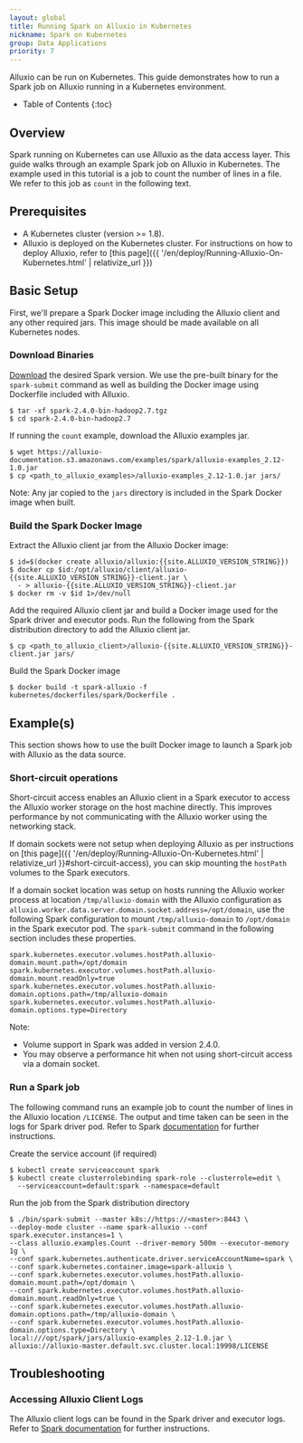 ```yaml
---
layout: global
title: Running Spark on Alluxio in Kubernetes
nickname: Spark on Kubernetes
group: Data Applications
priority: 7
---
```


Alluxio can be run on Kubernetes. This guide demonstrates how to run a Spark job on Alluxio
running in a Kubernetes environment.

* Table of Contents
{:toc}

## Overview

Spark running on Kubernetes can use Alluxio as the data access layer.
This guide walks through an example Spark job on Alluxio in Kubernetes.
The example used in this tutorial is a job to count the number of lines in a file.
We refer to this job as `count` in the following text.

## Prerequisites

- A Kubernetes cluster (version >= 1.8).
- Alluxio is deployed on the Kubernetes cluster. For instructions on how to deploy Alluxio, refer to
[this page]({{ '/en/deploy/Running-Alluxio-On-Kubernetes.html' | relativize_url }})

## Basic Setup

First, we'll prepare a Spark Docker image including the Alluxio client and any other required jars.
This image should be made available on all Kubernetes nodes.

### Download Binaries

[Download](https://spark.apache.org/downloads.html) the desired Spark version.
We use the pre-built binary for the `spark-submit` command as well as building the Docker image
using Dockerfile included with Alluxio.

```console
$ tar -xf spark-2.4.0-bin-hadoop2.7.tgz
$ cd spark-2.4.0-bin-hadoop2.7
```

If running the `count` example, download the Alluxio examples jar.

```console
$ wget https://alluxio-documentation.s3.amazonaws.com/examples/spark/alluxio-examples_2.12-1.0.jar
$ cp <path_to_alluxio_examples>/alluxio-examples_2.12-1.0.jar jars/
```

Note: Any jar copied to the `jars` directory is included in the Spark Docker image when built.

### Build the Spark Docker Image

Extract the Alluxio client jar from the Alluxio Docker image:

```console
$ id=$(docker create alluxio/alluxio:{{site.ALLUXIO_VERSION_STRING}})
$ docker cp $id:/opt/alluxio/client/alluxio-{{site.ALLUXIO_VERSION_STRING}}-client.jar \
  - > alluxio-{{site.ALLUXIO_VERSION_STRING}}-client.jar
$ docker rm -v $id 1>/dev/null
```

Add the required Alluxio client jar and build a Docker image used for the Spark driver and executor
pods. Run the following from the Spark distribution directory to add the Alluxio client jar.

```console
$ cp <path_to_alluxio_client>/alluxio-{{site.ALLUXIO_VERSION_STRING}}-client.jar jars/
```

Build the Spark Docker image

```console
$ docker build -t spark-alluxio -f kubernetes/dockerfiles/spark/Dockerfile .
```

## Example(s)

This section shows how to use the built Docker image to launch a Spark job with Alluxio as the
data source.

### Short-circuit operations

Short-circuit access enables an Alluxio client in a Spark executor to access the Alluxio
worker storage on the host machine directly.
This improves performance by not communicating with the Alluxio worker using the networking stack.

If domain sockets were not setup when deploying Alluxio as per instructions on
[this page]({{ '/en/deploy/Running-Alluxio-On-Kubernetes.html' | relativize_url }}#short-circuit-access),
you can skip mounting the `hostPath` volumes to the Spark executors.

If a domain socket location was setup on hosts running the Alluxio worker process at location
`/tmp/alluxio-domain` with the Alluxio configuration as
`alluxio.worker.data.server.domain.socket.address=/opt/domain`, use the following Spark
configuration to mount `/tmp/alluxio-domain` to `/opt/domain` in the Spark executor pod.
The `spark-submit` command in the following section includes these properties.

```properties
spark.kubernetes.executor.volumes.hostPath.alluxio-domain.mount.path=/opt/domain
spark.kubernetes.executor.volumes.hostPath.alluxio-domain.mount.readOnly=true
spark.kubernetes.executor.volumes.hostPath.alluxio-domain.options.path=/tmp/alluxio-domain
spark.kubernetes.executor.volumes.hostPath.alluxio-domain.options.type=Directory
```

Note: 
- Volume support in Spark was added in version 2.4.0.
- You may observe a performance hit when not using short-circuit access via a domain socket.

### Run a Spark job

The following command runs an example job to count the number of lines in the Alluxio location
`/LICENSE`.
The output and time taken can be seen in the logs for Spark driver pod. Refer to Spark
[documentation](https://spark.apache.org/docs/latest/running-on-kubernetes.html) for further instructions.

Create the service account (if required)

```console
$ kubectl create serviceaccount spark
$ kubectl create clusterrolebinding spark-role --clusterrole=edit \
  --serviceaccount=default:spark --namespace=default
```

Run the job from the Spark distribution directory
```console
$ ./bin/spark-submit --master k8s://https://<master>:8443 \
--deploy-mode cluster --name spark-alluxio --conf spark.executor.instances=1 \
--class alluxio.examples.Count --driver-memory 500m --executor-memory 1g \
--conf spark.kubernetes.authenticate.driver.serviceAccountName=spark \
--conf spark.kubernetes.container.image=spark-alluxio \
--conf spark.kubernetes.executor.volumes.hostPath.alluxio-domain.mount.path=/opt/domain \
--conf spark.kubernetes.executor.volumes.hostPath.alluxio-domain.mount.readOnly=true \
--conf spark.kubernetes.executor.volumes.hostPath.alluxio-domain.options.path=/tmp/alluxio-domain \
--conf spark.kubernetes.executor.volumes.hostPath.alluxio-domain.options.type=Directory \
local:///opt/spark/jars/alluxio-examples_2.12-1.0.jar \
alluxio://alluxio-master.default.svc.cluster.local:19998/LICENSE
```

## Troubleshooting

### Accessing Alluxio Client Logs

The Alluxio client logs can be found in the Spark driver and executor logs.
Refer to
[Spark documentation](https://spark.apache.org/docs/latest/running-on-kubernetes.html#debugging)
for further instructions.
